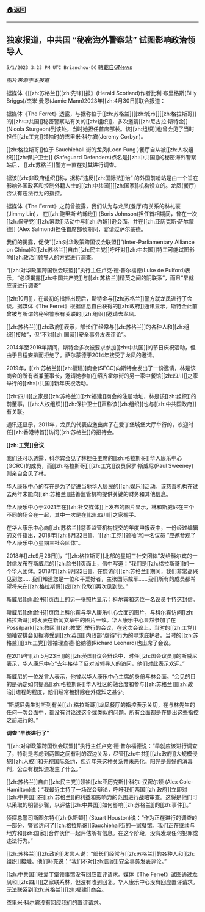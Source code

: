 ###  [:house:返回](README.md)
---


## 独家报道，中共国 “秘密海外警察站” 试图影响政治领导人
`5/1/2023 3:23 PM UTC Brianchow-DC` [轉載自GNews](https://gnews.org/articles/1266815)

*图片来源于本报道*

据媒体《[[zh:苏格兰]][[zh:先锋]]报》(Herald Scotland)作者比利·布里格斯(Billy Briggs)/杰米·曼恩(Jamie Mann)2023年[[zh:4月30日]]联合报道：

据媒体《The Ferret》透露，与据称位于[[zh:苏格兰]][[zh:城市]][[zh:格拉斯哥]]的[[zh:中共国]]秘密警察站有关的[[zh:组织]]，多次邀请[[zh:尼古拉·斯特金]] (Nicola Sturgeon)到该处，当时她担任首席部长。该[[zh:组织]]也曾会见了当时担任[[zh:工党]]领袖时的杰里米·科尔宾(Jeremy Corbyn)。

[[zh:格拉斯哥]]位于 Sauchiehall 街的龙凤(Loon Fung )餐厅自从被[[zh:人权组织]][[zh:保护卫士]] (Safeguard Defenders)点名是[[zh:中共国]]的秘密海外警察站后， [[zh:苏格兰]]警方一直在对其进行调查。

据该[[zh:非政府组织]]称，据称“违反[[zh:国际法]]治” 的外国前哨站是由一个旨在影响外国政客和控制外籍人士的[[zh:中共国]][[zh:国家]]机构设立的。龙凤(餐厅)否认有违法行为的指控。

据媒体《The Ferret》之前曾披露，我们认为与龙凤(餐厅)有关系的林礼豪(Jimmy Lin)， 在[[zh:鲍里斯·约翰逊]] (Boris Johnson)担任首相期间，曾在一次[[zh:保守党]][[zh:筹款]]活动中与[[zh:约翰]]逊会面，并在[[zh:亚历克斯·萨尔蒙德]] (Alex Salmond)担任首席部长期间，宴请过萨尔蒙德。

我们的揭露，促使“[[zh:对华政策跨国议会联盟]]”(Inter-Parliamentary Alliance on China)和[[zh:苏格兰]]自由[[zh:民主党]]呼吁对[[zh:中共国]]特工可能试图影响[[zh:政治]]领导人的方式进行调查。

“[[zh:对华政策跨国议会联盟]]”执行主任卢克·德·普尔福德(Luke de Pulford)表示，“必须揭露[[zh:中国共产党]]与[[zh:苏格兰]]精英之间的阴联系”，而且“早就应该进行调查”

[[zh:10月]]，在最初的指控出现后，斯特金与[[zh:苏格兰]]警方就龙凤进行了会谈。据媒体《The Ferret》根据信息自由获得的[[zh:政府]]通讯显示，斯特金此前曾被与所谓的秘密警察有关联的[[zh:组织]]邀请去龙凤。

[[zh:苏格兰]][[zh:政府]]表示，部长们“经常与[[zh:苏格兰]]的各种人和[[zh:组织]]接触”，但“不对[[zh:国家]]安全事务发表评论”。

2014年至2019年期间，斯特金多次被要求参加[[zh:中共国]]的节日庆祝活动，但由于日程安排而拒绝了。萨尔蒙德于2014年接受了龙凤的邀请。

2019年，[[zh:苏格兰]][[zh:福建]]商会(SFCC)向斯特金发出了一份邀请，林是该商会的所有者兼董事长，邀请她参加在绍齐霍尔街的另一家中餐馆[[zh:四川]]之家举行的[[zh:中共国]]新年庆祝活动。

[[zh:四川]]之家是[[zh:苏格兰]][[zh:福建]]商会的注册地址，林是该[[zh:组织]]的前董事，[[zh:人权组织]][[zh:保护卫士]]声称该[[zh:组织]]也与[[zh:中共国政府]]有关联。

通讯还显示，2011年，龙凤的代表应邀出席了在爱丁堡城堡大厅举行的，欢迎时任[[zh:香港特首]]访问[[zh:苏格兰]]的招待会。

**[[zh:工党]]会议**

我们还可以透露，科尔宾会见了林担任主席的[[zh:格拉斯哥]]华人康乐中心(GCRC)的成员，而[[zh:格拉斯哥]][[zh:工党]]议员保罗·斯威尼(Paul Sweeney)则亲自会见了林。

华人康乐中心的存在是为了促进当地华人居民的[[zh:娱乐]]活动。该慈善机构在过去两年未能向[[zh:苏格兰]]慈善监管机构提供关键的财务和其他信息。

华人康乐中心于2021年在[[zh:社交媒体]]上发布的图片显示，林和斯威尼在三个不同的场合在一起，其中一次是在[[zh:四川]]之家握手。

在华人康乐中心向[[zh:苏格兰]]慈善监管机构提交的年度申报表中，一份经过编辑的文件指出，2018年[[zh:8月22日]]，“[[zh:工党]]领袖”和一名议员 “应邀参观了华人康乐中心星期三社会团体”。

2018年[[zh:9月26日]]，“[[zh:格拉斯哥]]北部的星期三社交团体”发给科尔宾的一封信发布在斯威尼的[[zh:脸书]]页面上，信中写道：“我们是[[zh:格拉斯哥]]的一个华人团体。2018年[[zh:8月22日]]，在您访问[[zh:苏格兰]]期间，我们非常高兴见到您......我们知道您是一位和平爱好者，主张国际裁军......我们所有的成员都希望将来在[[zh:格拉斯哥]]或[[zh:伦敦]]再次见到您。”

斯威尼[[zh:脸书]]页面上的另一张照片显示：科尔宾和这位一名议员手持这封信。

斯威尼[[zh:脸书]]页面上科尔宾与华人康乐中心会面的图片，与科尔宾访问[[zh:格拉斯哥]]时发表在新闻文章中的图片一致。华人康乐中心显然参加了在Possilpark[[zh:教区]][[zh:教堂]]举行的会议，在这次会议上，当时的[[zh:工党]]领袖安排会见据称受到[[zh:英国]]内政部“虐待”行为的寻求庇护者。当时的[[zh:苏格兰]][[zh:工党]]领袖理查德·伦纳德(Richard Leonard)也出席了会议。

在2019年[[zh:5月23日]]的[[zh:英国]]议会辩论中，时任[[zh:国会议员]]的斯威尼表示，华人康乐中心“去年接待了反对派领导人的访问，他们对此表示欢迎。”

斯威尼的一位发言人表示，他曾以华人康乐中心主席的身份与林会面。“会见的目的是确定如何提高[[zh:格拉斯哥]]华人社区的融合度和参与[[zh:苏格兰]][[zh:政治]]进程的程度，他们经常被排除在外或知之甚少。

“斯威尼先生对听到有关[[zh:格拉斯哥]]龙凤餐厅的指控表示关切，在与林先生的任何一次会面中，都没有讨论过这个或类似的问题。所有会面都是在提出这些指控之前进行的。”

**调查“早该进行了”**

“[[zh:对华政策跨国议会联盟]]”执行主任卢克·德·普尔福德说：“早就应该进行调查了，特别是考虑到两国之间有利的双边关系，尽管[[zh:中共]][[zh:政府]]大规模侵犯[[zh:人权]]和无视国际条约，但近年来这种关系并未恶化。阳光是最好的消毒剂，公众有权知道发生了什么。”

[[zh:苏格兰]]自由[[zh:民主党]]领袖[[zh:亚历克斯]]·科尔\-汉密尔顿 (Alex Cole-Hamilton)说：“我最近主持了一场议会辩论，呼吁我们两国[[zh:政府]]立即对[[zh:中共国]]在[[zh:苏格兰]]的利益和影响力的范围进行战略审查。这将是他们可以采取的明智步骤，以评估[[zh:中共国]]如何影响[[zh:苏格兰]]的[[zh:事件]]。”

侦探总警司斯图尔特·[[zh:休斯顿]] (Stuart Houston)说：“作为正在进行的调查的一部分，警官访问了[[zh:格拉斯哥]]Sauchiehall街的一家餐馆。我们正在继续与地方和[[zh:国家]]合作伙伴一起评估所有信息。在这个阶段，没有发现任何犯罪或违法行为。”

[[zh:苏格兰]][[zh:政府]]发言人说：“部长们经常与[[zh:苏格兰]]的各种人和[[zh:组织]]接触。他们补充说：“我们不对[[zh:国家]]安全事务发表评论。”

[[zh:中共国]]驻爱丁堡领事馆没有回应置评请求。媒体《The Ferret》试图通过龙凤和[[zh:四川]]之家联系林，但没有收到回复。华人康乐中心没有回应置评请求。无法联系到[[zh:苏格兰]][[zh:福建]]商会。

杰里米·科尔宾没有回应我们的置评请求。
